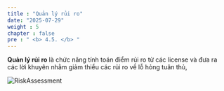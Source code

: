 ```yaml
---
title : "Quản lý rủi ro"
date: "2025-07-29" 
weight : 5
chapter : false
pre : " <b> 4.5. </b> "
---
```

**Quản lý rủi ro** là chức năng tính toán điểm rủi ro từ các license và đưa ra các lời khuyên nhằm giảm thiểu các rủi ro về lỗ hỏng tuân thủ,

![RiskAssessment](/images/4.Function/451-Risk.png)